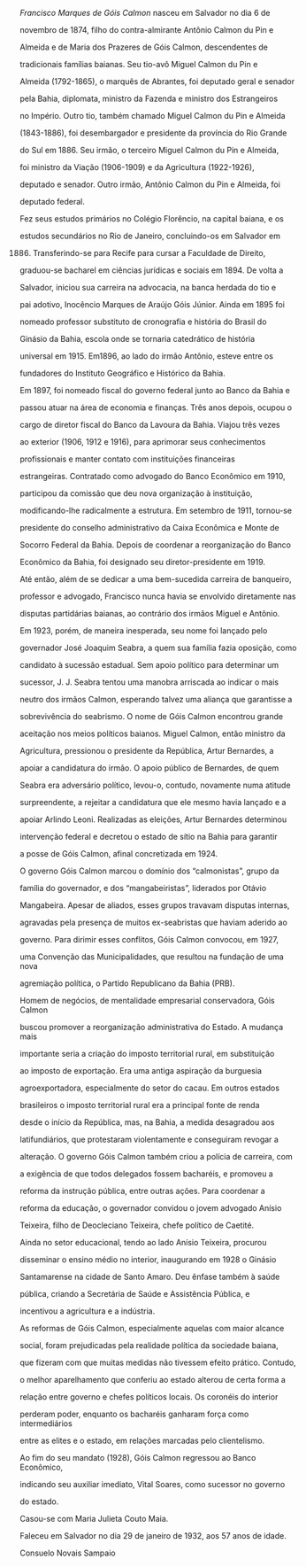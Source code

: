 

*Francisco Marques de Góis Calmon* nasceu em Salvador no dia 6 de

novembro de 1874, filho do contra-almirante Antônio Calmon du Pin e

Almeida e de Maria dos Prazeres de Góis Calmon, descendentes de

tradicionais famílias baianas. Seu tio-avô Miguel Calmon du Pin e

Almeida (1792-1865), o marquês de Abrantes, foi deputado geral e senador

pela Bahia, diplomata, ministro da Fazenda e ministro dos Estrangeiros

no Império. Outro tio, também chamado Miguel Calmon du Pin e Almeida

(1843-1886), foi desembargador e presidente da província do Rio Grande

do Sul em 1886. Seu irmão, o terceiro Miguel Calmon du Pin e Almeida,

foi ministro da Viação (1906-1909) e da Agricultura (1922-1926),

deputado e senador. Outro irmão, Antônio Calmon du Pin e Almeida, foi

deputado federal.



Fez seus estudos primários no Colégio Florêncio, na capital baiana, e os

estudos secundários no Rio de Janeiro, concluindo-os em Salvador em

1886. Transferindo-se para Recife para cursar a Faculdade de Direito,

graduou-se bacharel em ciências jurídicas e sociais em 1894. De volta a

Salvador, iniciou sua carreira na advocacia, na banca herdada do tio e

pai adotivo, Inocêncio Marques de Araújo Góis Júnior. Ainda em 1895 foi

nomeado professor substituto de cronografia e história do Brasil do

Ginásio da Bahia, escola onde se tornaria catedrático de história

universal em 1915. Em1896, ao lado do irmão Antônio, esteve entre os

fundadores do Instituto Geográfico e Histórico da Bahia.



Em 1897, foi nomeado fiscal do governo federal junto ao Banco da Bahia e

passou atuar na área de economia e finanças. Três anos depois, ocupou o

cargo de diretor fiscal do Banco da Lavoura da Bahia. Viajou três vezes

ao exterior (1906, 1912 e 1916), para aprimorar seus conhecimentos

profissionais e manter contato com instituições financeiras

estrangeiras. Contratado como advogado do Banco Econômico em 1910,

participou da comissão que deu nova organização à instituição,

modificando-lhe radicalmente a estrutura. Em setembro de 1911, tornou-se

presidente do conselho administrativo da Caixa Econômica e Monte de

Socorro Federal da Bahia. Depois de coordenar a reorganização do Banco

Econômico da Bahia, foi designado seu diretor-presidente em 1919.



Até então, além de se dedicar a uma bem-sucedida carreira de banqueiro,

professor e advogado, Francisco nunca havia se envolvido diretamente nas

disputas partidárias baianas, ao contrário dos irmãos Miguel e Antônio.

Em 1923, porém, de maneira inesperada, seu nome foi lançado pelo

governador José Joaquim Seabra, a quem sua família fazia oposição, como

candidato à sucessão estadual. Sem apoio político para determinar um

sucessor, J. J. Seabra tentou uma manobra arriscada ao indicar o mais

neutro dos irmãos Calmon, esperando talvez uma aliança que garantisse a

sobrevivência do seabrismo. O nome de Góis Calmon encontrou grande

aceitação nos meios políticos baianos. Miguel Calmon, então ministro da

Agricultura, pressionou o presidente da República, Artur Bernardes, a

apoiar a candidatura do irmão. O apoio público de Bernardes, de quem

Seabra era adversário político, levou-o, contudo, novamente numa atitude

surpreendente, a rejeitar a candidatura que ele mesmo havia lançado e a

apoiar Arlindo Leoni. Realizadas as eleições, Artur Bernardes determinou

intervenção federal e decretou o estado de sítio na Bahia para garantir

a posse de Góis Calmon, afinal concretizada em 1924.



O governo Góis Calmon marcou o domínio dos “calmonistas”, grupo da

família do governador, e dos “mangabeiristas”, liderados por Otávio

Mangabeira. Apesar de aliados, esses grupos travavam disputas internas,

agravadas pela presença de muitos ex-seabristas que haviam aderido ao

governo. Para dirimir esses conflitos, Góis Calmon convocou, em 1927,

uma Convenção das Municipalidades, que resultou na fundação de uma nova

agremiação política, o Partido Republicano da Bahia (PRB).



Homem de negócios, de mentalidade empresarial conservadora, Góis Calmon

buscou promover a reorganização administrativa do Estado. A mudança mais

importante seria a criação do imposto territorial rural, em substituição

ao imposto de exportação. Era uma antiga aspiração da burguesia

agroexportadora, especialmente do setor do cacau. Em outros estados

brasileiros o imposto territorial rural era a principal fonte de renda

desde o início da República, mas, na Bahia, a medida desagradou aos

latifundiários, que protestaram violentamente e conseguiram revogar a

alteração. O governo Góis Calmon também criou a polícia de carreira, com

a exigência de que todos delegados fossem bacharéis, e promoveu a

reforma da instrução pública, entre outras ações. Para coordenar a

reforma da educação, o governador convidou o jovem advogado Anísio

Teixeira, filho de Deocleciano Teixeira, chefe político de Caetité.

Ainda no setor educacional, tendo ao lado Anísio Teixeira, procurou

disseminar o ensino médio no interior, inaugurando em 1928 o Ginásio

Santamarense na cidade de Santo Amaro. Deu ênfase também à saúde

pública, criando a Secretária de Saúde e Assistência Pública, e

incentivou a agricultura e a indústria.



As reformas de Góis Calmon, especialmente aquelas com maior alcance

social, foram prejudicadas pela realidade política da sociedade baiana,

que fizeram com que muitas medidas não tivessem efeito prático. Contudo,

o melhor aparelhamento que conferiu ao estado alterou de certa forma a

relação entre governo e chefes políticos locais. Os coronéis do interior

perderam poder, enquanto os bacharéis ganharam força como intermediários

entre as elites e o estado, em relações marcadas pelo clientelismo.



Ao fim do seu mandato (1928), Góis Calmon regressou ao Banco Econômico,

indicando seu auxiliar imediato, Vital Soares, como sucessor no governo

do estado.



Casou-se com Maria Julieta Couto Maia.



Faleceu em Salvador no dia 29 de janeiro de 1932, aos 57 anos de idade.



Consuelo Novais Sampaio



